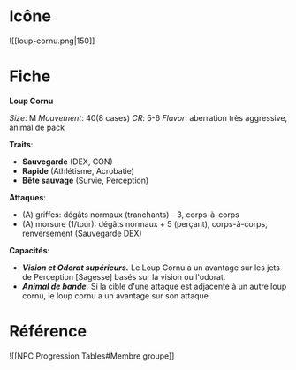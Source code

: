 # Icône
![[loup-cornu.png|150]]

# Fiche
**Loup Cornu**

*Size*: M
*Mouvement*: 40(8 cases)
*CR*: 5-6
*Flavor*: aberration très aggressive, animal de pack

**Traits**:
- **Sauvegarde** (DEX, CON)
- **Rapide** (Athlétisme, Acrobatie)
- **Bête sauvage** (Survie, Perception)

**Attaques**:
- (A) griffes: dégâts normaux (tranchants) - 3, corps-à-corps
- (A) morsure (1/tour): dégâts normaux + 5 (perçant), corps-à-corps, renversement (Sauvegarde DEX)

**Capacités**:
- _**Vision et Odorat supérieurs.**_ Le Loup Cornu a un avantage sur les jets de Perception [Sagesse] basés sur la vision ou l'odorat.
- _**Animal de bande.**_ Si la cible d'une attaque est adjacente à un autre loup cornu, le loup cornu a un avantage sur son attaque.


# Référence
![[NPC Progression Tables#Membre groupe]]
